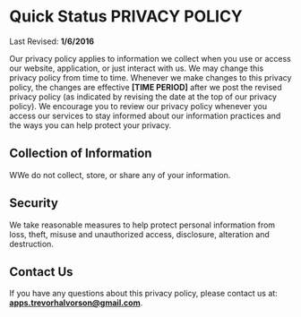 # **Quick Status** PRIVACY POLICY

Last Revised: **1/6/2016**

Our privacy policy applies to information we collect when you use or access our website, application, or just interact with us. We may change this privacy policy from time to time. Whenever we make changes to this privacy policy, the changes are effective **[TIME PERIOD]** after we post the revised privacy policy (as indicated by revising the date at the top of our privacy policy). We encourage you to review our privacy policy whenever you access our services to stay informed about our information practices and the ways you can help protect your privacy.

## Collection of Information

WWe do not collect, store, or share any of your information.

## Security

We take reasonable measures to help protect personal information from loss, theft, misuse and unauthorized access, disclosure, alteration and destruction.

## Contact Us

If you have any questions about this privacy policy, please contact us at:  **apps.trevorhalvorson@gmail.com**.